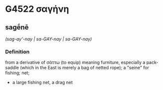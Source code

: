 # G4522 σαγήνη

## sagḗnē

_(sag-ay'-nay | sa-GAY-nay | sa-GAY-nay)_

### Definition

from a derivative of σάττω (to equip) meaning furniture, especially a pack-saddle (which in the East is merely a bag of netted rope); a "seine" for fishing; net; 

- a large fishing net, a drag net
